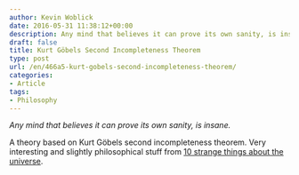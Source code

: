 ```yaml
---
author: Kevin Woblick
date: 2016-05-31 11:38:12+00:00
description: Any mind that believes it can prove its own sanity, is insane.
draft: false
title: Kurt Göbels Second Incompleteness Theorem
type: post
url: /en/466a5-kurt-gobels-second-incompleteness-theorem/
categories:
- Article
tags:
- Philosophy
---
```


_Any mind that believes it can prove its own sanity, is insane._  

A theory based on Kurt Göbels second incompleteness theorem. Very interesting and slightly philosophical stuff from [10 strange things about the universe](http://listverse.com/2010/11/04/10-strange-things-about-the-universe/).
